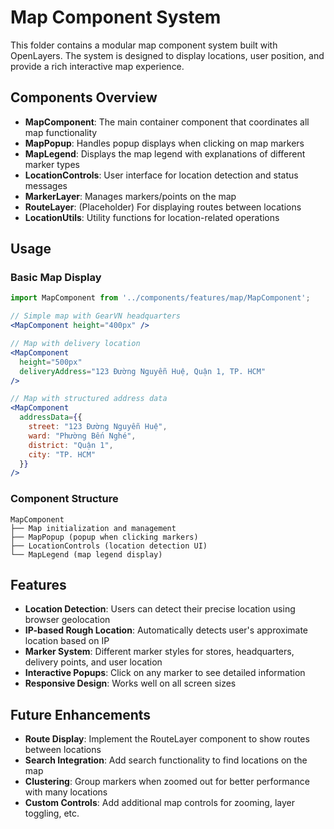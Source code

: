 # Map Component System

This folder contains a modular map component system built with OpenLayers. The system is designed to display locations, user position, and provide a rich interactive map experience.

## Components Overview

- **MapComponent**: The main container component that coordinates all map functionality
- **MapPopup**: Handles popup displays when clicking on map markers
- **MapLegend**: Displays the map legend with explanations of different marker types
- **LocationControls**: User interface for location detection and status messages
- **MarkerLayer**: Manages markers/points on the map
- **RouteLayer**: (Placeholder) For displaying routes between locations
- **LocationUtils**: Utility functions for location-related operations

## Usage

### Basic Map Display

```jsx
import MapComponent from '../components/features/map/MapComponent';

// Simple map with GearVN headquarters
<MapComponent height="400px" />

// Map with delivery location
<MapComponent 
  height="500px" 
  deliveryAddress="123 Đường Nguyễn Huệ, Quận 1, TP. HCM" 
/>

// Map with structured address data
<MapComponent 
  addressData={{
    street: "123 Đường Nguyễn Huệ",
    ward: "Phường Bến Nghé",
    district: "Quận 1",
    city: "TP. HCM"
  }} 
/>
```

### Component Structure

```
MapComponent
├── Map initialization and management
├── MapPopup (popup when clicking markers)
├── LocationControls (location detection UI)
└── MapLegend (map legend display)
```

## Features

- **Location Detection**: Users can detect their precise location using browser geolocation
- **IP-based Rough Location**: Automatically detects user's approximate location based on IP
- **Marker System**: Different marker styles for stores, headquarters, delivery points, and user location
- **Interactive Popups**: Click on any marker to see detailed information
- **Responsive Design**: Works well on all screen sizes

## Future Enhancements

- **Route Display**: Implement the RouteLayer component to show routes between locations
- **Search Integration**: Add search functionality to find locations on the map
- **Clustering**: Group markers when zoomed out for better performance with many locations
- **Custom Controls**: Add additional map controls for zooming, layer toggling, etc. 
